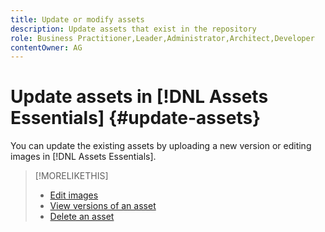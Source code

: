 ```yaml
---
title: Update or modify assets
description: Update assets that exist in the repository
role: Business Practitioner,Leader,Administrator,Architect,Developer
contentOwner: AG
---
```


# Update assets in [!DNL Assets Essentials] {#update-assets}

You can update the existing assets by uploading a new version or editing images in [!DNL Assets Essentials].

<!-- TBD: Discard this article if not too much unique content for it.
Merge the update asset part in manage assets or upload assets.
Edit images article.
Link to versioning once an asset is updated.
-->

>[!MORELIKETHIS]
>
>* [Edit images](edit-images.md)
>* [View versions of an asset](navigate-view.md#view-versions)
>* [Delete an asset](manage-organize.md#delete-assets)
